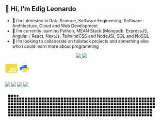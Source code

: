 ## 👋 Hi, I’m Edig Leonardo
- 👀 I’m interested in Data Science, Software Engineering, Software Architecture, Cloud and Web Development
- 🌱 I’m currently learning Python, MEAN Stack (Mongodb, ExpressJS, Angular / React, NextJs, TailwindCSS and NodeJS), SQL and NoSQL
- 💞️ I’m looking to collaborate on fullstack projects and something else who i could learn more about programming

<div align="center">
  <a href="https://github.com/EdiigLeonardo">
  <img height="180em" src="#"/>
  <img height="180em" src="https://github-readme-stats.vercel.app/api/top-langs/?username=ediigleonardo&layout=compact&langs_count=7&theme=synthwave"/>
</div>
<div style="display: inline_block"><br>
  <img align="center" alt="Rafa-Js" height="30" width="40" src="https://raw.githubusercontent.com/devicons/devicon/master/icons/javascript/javascript-plain.svg">
  <img align="center" alt="Rafa-Python" height="30" width="40" src="https://raw.githubusercontent.com/devicons/devicon/master/icons/python/python-original.svg">
</div>
  
  ##
 
<div> 
  <a href="https://https://www.youtube.com/channel/UCpOSOQZHjOuV91nG482tUzg" target="_blank"><img src="https://img.shields.io/badge/YouTube-FF0000?style=for-the-badge&logo=youtube&logoColor=white" target="_blank"></a>
  <a href="https://www.instagram.com/ediig_d.__melchiior/" target="_blank"><img src="https://img.shields.io/badge/-Instagram-%23E4405F?style=for-the-badge&logo=instagram&logoColor=white" target="_blank"></a>
  <a href = "mailto:ediigmelchiior@gmail.com"><img src="https://img.shields.io/badge/-Gmail-%23333?style=for-the-badge&logo=gmail&logoColor=white" target="_blank"></a>
  <a href="https://www.linkedin.com/in/edig-leonardo77/" target="_blank"><img src="https://img.shields.io/badge/-LinkedIn-%230077B5?style=for-the-badge&logo=linkedin&logoColor=white" target="_blank"></a> 
 
  ![Snake animation](https://github.com/ediigleonardo/ediigleonardo/blob/output/github-contribution-grid-snake.svg)
 
</div>
